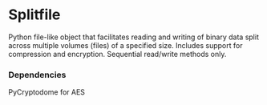 # Splitfile

Python file-like object that facilitates reading and writing of binary data split across multiple volumes (files) of a specified size. Includes support for compression and encryption.  Sequential read/write methods only.

### Dependencies

PyCryptodome for AES
